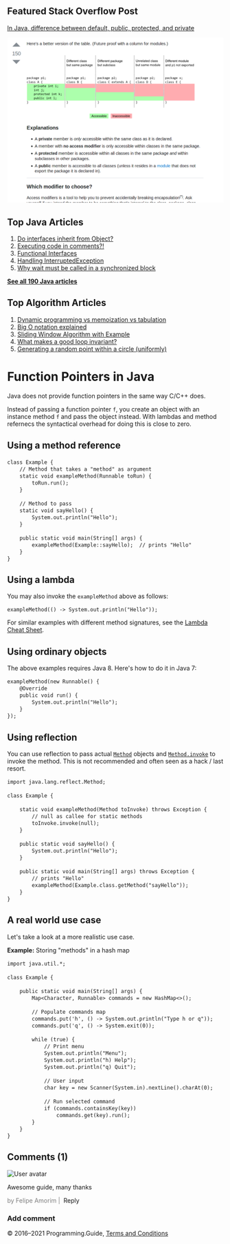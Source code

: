 <span class="underline"></span>

<span class="underline"></span>

Featured Stack Overflow Post
----------------------------

[In Java, difference between default, public, protected, and private](https://stackoverflow.com/a/33627846/276052)  
  
[<img src="../images/so-featured-33627846.png" alt="StackOverflow screenshot thumbnail" class="screenshot" />](https://stackoverflow.com/a/33627846/276052)

<span class="underline"></span>

Top Java Articles
-----------------

1.  [Do interfaces inherit from Object?](do-interfaces-inherit-from-object.html)
2.  [Executing code in comments?!](executing-code-in-comments.html)
3.  [Functional Interfaces](functional-interfaces.html)
4.  [Handling InterruptedException](handling-interrupted-exceptions.html)
5.  [Why wait must be called in a synchronized block](why-wait-must-be-in-synchronized.html)

[**See all 190 Java articles**](index.html)

Top Algorithm Articles
----------------------

1.  [Dynamic programming vs memoization vs tabulation](../dynamic-programming-vs-memoization-vs-tabulation.html)
2.  [Big O notation explained](../big-o-notation-explained.html)
3.  [Sliding Window Algorithm with Example](../sliding-window-example.html)
4.  [What makes a good loop invariant?](../what-makes-a-good-loop-invariant.html)
5.  [Generating a random point within a circle (uniformly)](../random-point-within-circle.html)

Function Pointers in Java
=========================

Java does not provide function pointers in the same way C/C++ does.

Instead of passing a function pointer `f`, you create an object with an instance method `f` and pass the object instead. With lambdas and method refernecs the syntactical overhead for doing this is close to zero.

Using a method reference
------------------------

    class Example {
        // Method that takes a "method" as argument
        static void exampleMethod(Runnable toRun) {
            toRun.run();
        }

        // Method to pass
        static void sayHello() {
            System.out.println("Hello");
        }

        public static void main(String[] args) {
            exampleMethod(Example::sayHello);  // prints "Hello"
        }
    }

Using a lambda
--------------

You may also invoke the `exampleMethod` above as follows:

    exampleMethod(() -> System.out.println("Hello"));

For similar examples with different method signatures, see the [Lambda Cheat Sheet](lambda-cheat-sheet.html).

Using ordinary objects
----------------------

The above examples requires Java 8. Here's how to do it in Java 7:

    exampleMethod(new Runnable() {
        @Override
        public void run() {
            System.out.println("Hello");
        }
    });

Using reflection
----------------

You can use reflection to pass actual [`Method`](https://docs.oracle.com/javase/8/docs/api/java/lang/reflect/Method.html) objects and [`Method.invoke`](https://docs.oracle.com/javase/8/docs/api/java/lang/reflect/Method.html#invoke-java.lang.Object-java.lang.Object%3AA-) to invoke the method. This is not recommended and often seen as a hack / last resort.

    import java.lang.reflect.Method;

    class Example {

        static void exampleMethod(Method toInvoke) throws Exception {
            // null as callee for static methods
            toInvoke.invoke(null);
        }

        public static void sayHello() {
            System.out.println("Hello");
        }

        public static void main(String[] args) throws Exception {
            // prints "Hello"
            exampleMethod(Example.class.getMethod("sayHello"));
        }
    }       

A real world use case
---------------------

Let's take a look at a more realistic use case.

**Example:** Storing "methods" in a hash map

    import java.util.*;

    class Example {

        public static void main(String[] args) {
            Map<Character, Runnable> commands = new HashMap<>();

            // Populate commands map
            commands.put('h', () -> System.out.println("Type h or q"));
            commands.put('q', () -> System.exit(0));

            while (true) {
                // Print menu
                System.out.println("Menu");
                System.out.println("h) Help");
                System.out.println("q) Quit");

                // User input
                char key = new Scanner(System.in).nextLine().charAt(0);

                // Run selected command
                if (commands.containsKey(key))
                    commands.get(key).run();
            }
        }
    }

Comments (1)
------------

![User avatar](https://www.gravatar.com/avatar/d41d8cd98f00b204e9800998ecf8427e?d=mp)

Awesome guide, many thanks

<span style="color: grey">by Felipe Amorim | </span> <span class="reply-button">Reply</span>

### Add comment

© 2016–2021 Programming.Guide, [Terms and Conditions](../terms-and-conditions.html)

